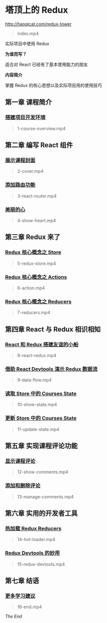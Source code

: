 # 塔顶上的 Redux

<http://haoqicat.com/redux-tower>

> index.mp4

实际项目中使用 Redux

**为谁而写？**

适合对 React 已经有了基本使用能力的朋友

**内容简介**

掌握 Redux 的核心思想以及实际项目用的使用技巧

## 第一章 课程简介

### [搭建项目开发环境](http://haoqicat.com/redux-tower/1-course-overview)

> 1-course-overview.mp4

## 第二章 编写 React 组件

### [展示课程封面](http://haoqicat.com/redux-tower/2-cover)

> 2-cover.mp4

### [添加路由功能](http://haoqicat.com/redux-tower/3-react-router)

> 3-react-router.mp4

### [美丽的心](http://haoqicat.com/redux-tower/4-show-heart)

> 4-show-heart.mp4

## 第三章 Redux 来了

### [Redux 核心概念之 Store](http://haoqicat.com/redux-tower/5-redux-store)

> 5-redux-store.mp4

### [Redux 核心概念之 Actions](http://haoqicat.com/redux-tower/6-action)

> 6-action.mp4

### [Redux 核心概念之 Reducers](http://haoqicat.com/redux-tower/7-reducers)

> 7-reducers.mp4

## 第四章 React 与 Redux 相识相知

### [React 和 Redux 搭建友谊的小船](http://haoqicat.com/redux-tower/8-react-redux)

> 8-react-redux.mp4

### [借助 React Devtools 演示 Redux 数据流](http://haoqicat.com/redux-tower/9-data-flow)

> 9-data-flow.mp4

### [读取 Store 中的 Courses State](http://haoqicat.com/redux-tower/10-show-state)

> 10-show-state.mp4

### [更新 Store 中的 Courses State](http://haoqicat.com/redux-tower/11-update-state)

> 11-update-state.mp4

## 第五章 实现课程评论功能

### [显示课程评论](http://haoqicat.com/redux-tower/12-show-comments)

> 12-show-comments.mp4

### [添加和删除评论](http://haoqicat.com/redux-tower/13-manage-comments)

> 13-manage-comments.mp4

## 第六章 实用的开发者工具

### [热加载 Redux Reducers](http://haoqicat.com/redux-tower/14-hot-loader)

> 14-hot-loader.mp4

### [Redux Devtools 的妙用](http://haoqicat.com/redux-tower/15-redux-devtools)

> 15-redux-devtools.mp4

## 第七章 结语

### [更多学习建议](http://haoqicat.com/redux-tower/16-end)

> 16-end.mp4

*The End*

